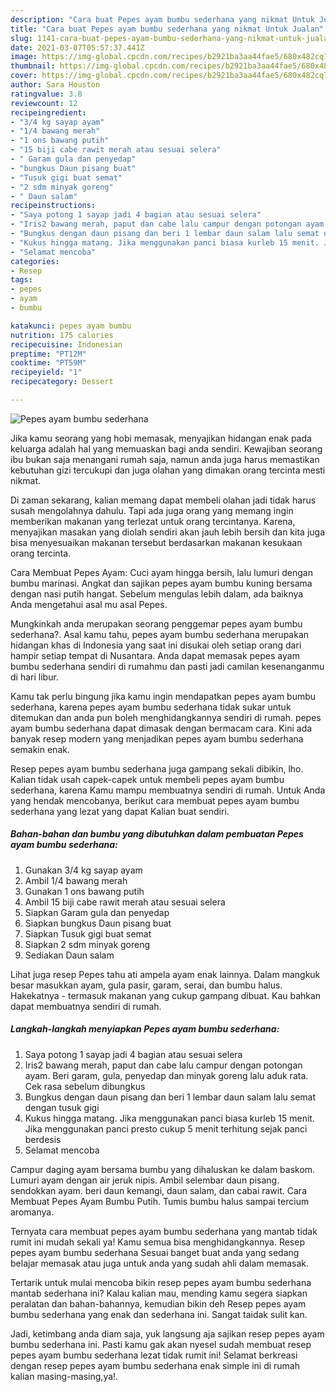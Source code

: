 ```yaml
---
description: "Cara buat Pepes ayam bumbu sederhana yang nikmat Untuk Jualan"
title: "Cara buat Pepes ayam bumbu sederhana yang nikmat Untuk Jualan"
slug: 1141-cara-buat-pepes-ayam-bumbu-sederhana-yang-nikmat-untuk-jualan
date: 2021-03-07T05:57:37.441Z
image: https://img-global.cpcdn.com/recipes/b2921ba3aa44fae5/680x482cq70/pepes-ayam-bumbu-sederhana-foto-resep-utama.jpg
thumbnail: https://img-global.cpcdn.com/recipes/b2921ba3aa44fae5/680x482cq70/pepes-ayam-bumbu-sederhana-foto-resep-utama.jpg
cover: https://img-global.cpcdn.com/recipes/b2921ba3aa44fae5/680x482cq70/pepes-ayam-bumbu-sederhana-foto-resep-utama.jpg
author: Sara Houston
ratingvalue: 3.8
reviewcount: 12
recipeingredient:
- "3/4 kg sayap ayam"
- "1/4 bawang merah"
- "1 ons bawang putih"
- "15 biji cabe rawit merah atau sesuai selera"
- " Garam gula dan penyedap"
- "bungkus Daun pisang buat"
- "Tusuk gigi buat semat"
- "2 sdm minyak goreng"
- " Daun salam"
recipeinstructions:
- "Saya potong 1 sayap jadi 4 bagian atau sesuai selera"
- "Iris2 bawang merah, paput dan cabe lalu campur dengan potongan ayam. Beri garam, gula, penyedap dan minyak goreng lalu aduk rata. Cek rasa sebelum dibungkus"
- "Bungkus dengan daun pisang dan beri 1 lembar daun salam lalu semat dengan tusuk gigi"
- "Kukus hingga matang. Jika menggunakan panci biasa kurleb 15 menit. Jika menggunakan panci presto cukup 5 menit terhitung sejak panci berdesis"
- "Selamat mencoba"
categories:
- Resep
tags:
- pepes
- ayam
- bumbu

katakunci: pepes ayam bumbu 
nutrition: 175 calories
recipecuisine: Indonesian
preptime: "PT12M"
cooktime: "PT59M"
recipeyield: "1"
recipecategory: Dessert

---
```



![Pepes ayam bumbu sederhana](https://img-global.cpcdn.com/recipes/b2921ba3aa44fae5/680x482cq70/pepes-ayam-bumbu-sederhana-foto-resep-utama.jpg)

Jika kamu seorang yang hobi memasak, menyajikan hidangan enak pada keluarga adalah hal yang memuaskan bagi anda sendiri. Kewajiban seorang ibu bukan saja menangani rumah saja, namun anda juga harus memastikan kebutuhan gizi tercukupi dan juga olahan yang dimakan orang tercinta mesti nikmat.

Di zaman  sekarang, kalian memang dapat membeli olahan jadi tidak harus susah mengolahnya dahulu. Tapi ada juga orang yang memang ingin memberikan makanan yang terlezat untuk orang tercintanya. Karena, menyajikan masakan yang diolah sendiri akan jauh lebih bersih dan kita juga bisa menyesuaikan makanan tersebut berdasarkan makanan kesukaan orang tercinta. 

Cara Membuat Pepes Ayam: Cuci ayam hingga bersih, lalu lumuri dengan bumbu marinasi. Angkat dan sajikan pepes ayam bumbu kuning bersama dengan nasi putih hangat. Sebelum mengulas lebih dalam, ada baiknya Anda mengetahui asal mu asal Pepes.

Mungkinkah anda merupakan seorang penggemar pepes ayam bumbu sederhana?. Asal kamu tahu, pepes ayam bumbu sederhana merupakan hidangan khas di Indonesia yang saat ini disukai oleh setiap orang dari hampir setiap tempat di Nusantara. Anda dapat memasak pepes ayam bumbu sederhana sendiri di rumahmu dan pasti jadi camilan kesenanganmu di hari libur.

Kamu tak perlu bingung jika kamu ingin mendapatkan pepes ayam bumbu sederhana, karena pepes ayam bumbu sederhana tidak sukar untuk ditemukan dan anda pun boleh menghidangkannya sendiri di rumah. pepes ayam bumbu sederhana dapat dimasak dengan bermacam cara. Kini ada banyak resep modern yang menjadikan pepes ayam bumbu sederhana semakin enak.

Resep pepes ayam bumbu sederhana juga gampang sekali dibikin, lho. Kalian tidak usah capek-capek untuk membeli pepes ayam bumbu sederhana, karena Kamu mampu membuatnya sendiri di rumah. Untuk Anda yang hendak mencobanya, berikut cara membuat pepes ayam bumbu sederhana yang lezat yang dapat Kalian buat sendiri.

<!--inarticleads1-->

##### Bahan-bahan dan bumbu yang dibutuhkan dalam pembuatan Pepes ayam bumbu sederhana:

1. Gunakan 3/4 kg sayap ayam
1. Ambil 1/4 bawang merah
1. Gunakan 1 ons bawang putih
1. Ambil 15 biji cabe rawit merah atau sesuai selera
1. Siapkan  Garam gula dan penyedap
1. Siapkan bungkus Daun pisang buat
1. Siapkan Tusuk gigi buat semat
1. Siapkan 2 sdm minyak goreng
1. Sediakan  Daun salam


Lihat juga resep Pepes tahu ati ampela ayam enak lainnya. Dalam mangkuk besar masukkan ayam, gula pasir, garam, serai, dan bumbu halus. Hakekatnya - termasuk makanan yang cukup gampang dibuat. Kau bahkan dapat membuatnya sendiri di rumah. 

<!--inarticleads2-->

##### Langkah-langkah menyiapkan Pepes ayam bumbu sederhana:

1. Saya potong 1 sayap jadi 4 bagian atau sesuai selera
1. Iris2 bawang merah, paput dan cabe lalu campur dengan potongan ayam. Beri garam, gula, penyedap dan minyak goreng lalu aduk rata. Cek rasa sebelum dibungkus
1. Bungkus dengan daun pisang dan beri 1 lembar daun salam lalu semat dengan tusuk gigi
1. Kukus hingga matang. Jika menggunakan panci biasa kurleb 15 menit. Jika menggunakan panci presto cukup 5 menit terhitung sejak panci berdesis
1. Selamat mencoba


Campur daging ayam bersama bumbu yang dihaluskan ke dalam baskom. Lumuri ayam dengan air jeruk nipis. Ambil selembar daun pisang. sendokkan ayam. beri daun kemangi, daun salam, dan cabai rawit. Cara Membuat Pepes Ayam Bumbu Putih. Tumis bumbu halus sampai tercium aromanya. 

Ternyata cara membuat pepes ayam bumbu sederhana yang mantab tidak rumit ini mudah sekali ya! Kamu semua bisa menghidangkannya. Resep pepes ayam bumbu sederhana Sesuai banget buat anda yang sedang belajar memasak atau juga untuk anda yang sudah ahli dalam memasak.

Tertarik untuk mulai mencoba bikin resep pepes ayam bumbu sederhana mantab sederhana ini? Kalau kalian mau, mending kamu segera siapkan peralatan dan bahan-bahannya, kemudian bikin deh Resep pepes ayam bumbu sederhana yang enak dan sederhana ini. Sangat taidak sulit kan. 

Jadi, ketimbang anda diam saja, yuk langsung aja sajikan resep pepes ayam bumbu sederhana ini. Pasti kamu gak akan nyesel sudah membuat resep pepes ayam bumbu sederhana lezat tidak rumit ini! Selamat berkreasi dengan resep pepes ayam bumbu sederhana enak simple ini di rumah kalian masing-masing,ya!.

